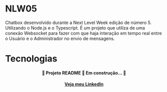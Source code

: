 # NLW05
Chatbox desenvolvido durante a Next Level Week edição de número 5. Utilizando o Node.js e o Typescript.
É um projeto que utiliza de uma conexão Websocket para fazer com que haja interação em tempo real entre o Usuário e o Administrador no envio de mensagens.

# Tecnologias


<h4 align="center">
  🚧 Projeto README 🚀 Em construção... 🚧
</h4>
<h4 align="center">
<a href="https://www.linkedin.com/in/guilherme-molina-trindade-784bb420a/">Veja meu LinkedIn</a>
</h4>
